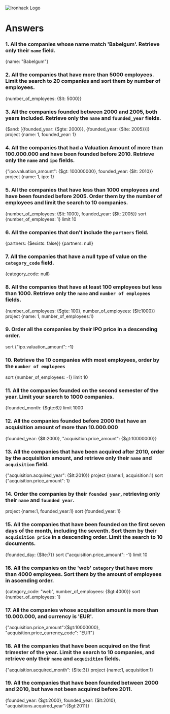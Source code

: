 ![Ironhack Logo](https://i.imgur.com/1QgrNNw.png)

# Answers

### 1. All the companies whose name match 'Babelgum'. Retrieve only their `name` field.

<!-- Your Code Goes Here -->
{name: "Babelgum"}

### 2. All the companies that have more than 5000 employees. Limit the search to 20 companies and sort them by **number of employees**.

<!-- Your Code Goes Here -->
{number_of_employees: {$lt: 5000}}

### 3. All the companies founded between 2000 and 2005, both years included. Retrieve only the `name` and `founded_year` fields.

<!-- Your Code Goes Here -->
{$and: [{founded_year: {$gte: 2000}}, {founded_year: {$lte: 2005}}]}
project {name: 1, founded_year: 1}

### 4. All the companies that had a Valuation Amount of more than 100.000.000 and have been founded before 2010. Retrieve only the `name` and `ipo` fields.

<!-- Your Code Goes Here -->
{"ipo.valuation_amount": {$gt: 100000000}, founded_year: {$lt: 2010}}
project {name: 1, ipo: 1}

### 5. All the companies that have less than 1000 employees and have been founded before 2005. Order them by the number of employees and limit the search to 10 companies.

<!-- Your Code Goes Here -->
{number_of_employees: {$lt: 1000}, founded_year: {$lt: 2005}}
sort {number_of_employees: 1}
limit 10

### 6. All the companies that don't include the `partners` field.

<!-- Your Code Goes Here -->
{partners: {$exists: false}}
{partners: null}

### 7. All the companies that have a null type of value on the `category_code` field.

<!-- Your Code Goes Here -->
{category_code: null}

### 8. All the companies that have at least 100 employees but less than 1000. Retrieve only the `name` and `number of employees` fields.

<!-- Your Code Goes Here -->
{number_of_employees: {$gte: 100}, number_of_employees: {$lt:1000}}
project {name: 1, number_of_employees:1}

### 9. Order all the companies by their IPO price in a descending order.

<!-- Your Code Goes Here -->
sort {"ipo.valuation_amount": -1}

### 10. Retrieve the 10 companies with most employees, order by the `number of employees`

<!-- Your Code Goes Here -->
sort {number_of_employees: -1}
limit 10

### 11. All the companies founded on the second semester of the year. Limit your search to 1000 companies.

<!-- Your Code Goes Here -->
{founded_month: {$gte:6}}
limit 1000

### 12. All the companies founded before 2000 that have an acquisition amount of more than 10.000.000

<!-- Your Code Goes Here -->
{founded_year: {$lt:2000}, "acquisition.price_amount": {$gt:10000000}}

### 13. All the companies that have been acquired after 2010, order by the acquisition amount, and retrieve only their `name` and `acquisition` field.

<!-- Your Code Goes Here -->
{"acquisition.acquired_year": {$lt:2010}}
project {name:1, acquisition:1} 
sort {"acquisition.price_amount": 1}

### 14. Order the companies by their `founded year`, retrieving only their `name` and `founded year`.

<!-- Your Code Goes Here -->
project {name:1, founded_year:1}
sort {founded_year: 1}

### 15. All the companies that have been founded on the first seven days of the month, including the seventh. Sort them by their `acquisition price` in a descending order. Limit the search to 10 documents.

<!-- Your Code Goes Here -->
{founded_day: {$lte:7}}
sort {"acquisition.price_amount": -1}
limit 10

### 16. All the companies on the 'web' `category` that have more than 4000 employees. Sort them by the amount of employees in ascending order.

<!-- Your Code Goes Here -->
{category_code: "web", number_of_employees: {$gt:4000}}
sort {number_of_employees: 1}

### 17. All the companies whose acquisition amount is more than 10.000.000, and currency is 'EUR'.

<!-- Your Code Goes Here -->
{"acquisition.price_amount":{$gt:10000000}, "acquisition.price_currency_code": "EUR"}

### 18. All the companies that have been acquired on the first trimester of the year. Limit the search to 10 companies, and retrieve only their `name` and `acquisition` fields.

<!-- Your Code Goes Here -->
{"acquisition.acquired_month": {$lte:3}}
project {name:1, acquisition:1}

### 19. All the companies that have been founded between 2000 and 2010, but have not been acquired before 2011.

<!-- Your Code Goes Here -->
{founded_year: {$gt:2000}, founded_year: {$lt:2010}, "acquisitions.acquired_year":{$gt:2011}}
